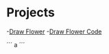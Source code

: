 # Projects
-[Draw Flower](https://vinimyls.github.io/Projects/flower.html)  -[Draw Flower Code](/flower.html)

´´´
a
´´´
